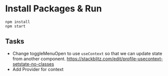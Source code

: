 # Install Packages & Run 

    npm install
    npm start

## Tasks

- Change toggleMenuOpen to use `useContext` so that we can update state from another component. 
  https://stackblitz.com/edit/profile-usecontext-setstate-no-classes
- Add Provider for context